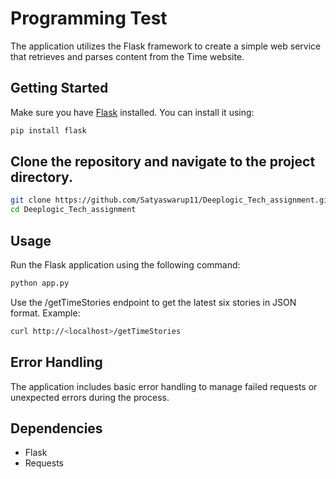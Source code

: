 # Programming Test

The application utilizes the Flask framework to create a simple web service that retrieves and parses content from the Time website.

## Getting Started

Make sure you have [Flask](https://flask.palletsprojects.com/) installed. You can install it using:

```bash
pip install flask
```

## Clone the repository and navigate to the project directory.
```bash
git clone https://github.com/Satyaswarup11/Deeplogic_Tech_assignment.git
cd Deeplogic_Tech_assignment
```

## Usage
 Run the Flask application using the following command:
```bash
python app.py
```

Use the /getTimeStories endpoint to get the latest six stories in JSON format.
Example:
```bash
curl http://<localhost>/getTimeStories
```

## Error Handling

The application includes basic error handling to manage failed requests or unexpected errors during the process.

## Dependencies
- Flask
- Requests
